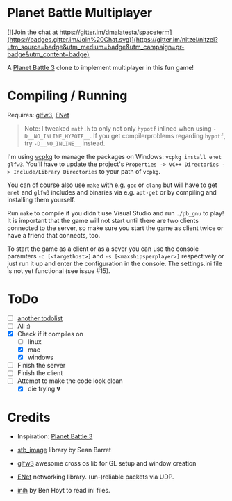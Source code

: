 # Planet Battle Multiplayer
[![Join the chat at https://gitter.im/dmalatesta/spaceterm](https://badges.gitter.im/Join%20Chat.svg)](https://gitter.im/nitzel/nitzel?utm_source=badge&utm_medium=badge&utm_campaign=pr-badge&utm_content=badge)

A [Planet Battle 3](http://forums.purebasic.com/german/viewtopic.php?f=12&t=18101&sid=6ac3cca19644aa677b6a1aae8b797853 "Planet Battle 3 - by kswb73") clone to implement multiplayer in this fun game!


# Compiling / Running

Requires: [glfw3](http://www.glfw.org/download.html "glfw"), [ENet](http://enet.bespin.org/ "ENet")
> Note: I tweaked `math.h` to only not only `hypotf` inlined when using `-D__NO_INLINE_HYPOTF__`. If you get compilerproblems regarding `hypotf`, try `-D__NO_INLINE__` instead.

I'm using [vcpkg](https://github.com/Microsoft/vcpkg "MS Visual C++ Package Manager") to manage the packages on Windows: `vcpkg install enet glfw3`. You'll have to update the project's `Properties -> VC++ Directories -> Include/Library Directories` to your path of `vcpkg`.

You can of course also use `make` with e.g. `gcc` or `clang` but will have to get `enet` and `glfw3` includes and binaries via e.g. `apt-get` or by compiling and installing them yourself.

Run `make` to compile if you didn't use Visual Studio and run `./pb_gnu` to play!
It is important that the game will not start until there are two clients connected to the server, so make sure you start the game as client twice or have a friend that connects, too.

To start the game as a client or as a sever you can use the console paramters `-c [<targethost>]` and `-s [<maxshipsperplayer>]` respectively or just run it up and enter the configuration in the console.
The settings.ini file is not yet functional (see issue #15).

# ToDo
  - [ ] [another todolist](https://github.com/nitzel/pb_mp/blob/master/notes/todo%2Bideas.md "more extensive todo list")
  - [ ] All :)
  - [x] Check if it compiles on
    - [ ] linux
    - [x] mac
    - [x] windows
  - [ ] Finish the server
  - [ ] Finish the client
  - [ ] Attempt to make the code look clean
    - [x] die trying :broken_heart:
    
# Credits

  - Inspiration: [Planet Battle 3](http://forums.purebasic.com/german/viewtopic.php?f=12&t=18101&sid=6ac3cca19644aa677b6a1aae8b797853 "Planet Battle 3 - by kswb73")

  - [stb_image](https://github.com/nothings/stb "stb_image lib by Sean Barrett") library by Sean Barret
  
  - [glfw3](http://www.glfw.org/download.html "glfw") awesome cross os lib for GL setup and window creation
  
  - [ENet](http://enet.bespin.org/ "ENet") networking library. (un-)reliable packets via UDP.

  - [inih](https://github.com/benhoyt/inih "INI Not Invented Here by Ben Hoyt") by Ben Hoyt to read ini files.
  
